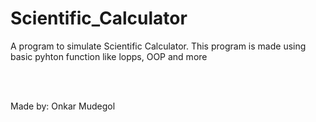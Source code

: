 # Scientific_Calculator
<p>A program to simulate Scientific Calculator. This program is made using basic pyhton function like lopps, OOP and more</p>
<br><br>
<p>Made by: Onkar Mudegol</p>
